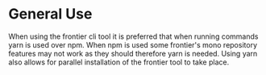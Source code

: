 # General Use

When using the frontier cli tool it is preferred that when running commands yarn is used over npm. When npm is used some frontier's mono repository features may not work as they should therefore yarn is needed. Using yarn also allows for parallel installation of the frontier tool to take place.